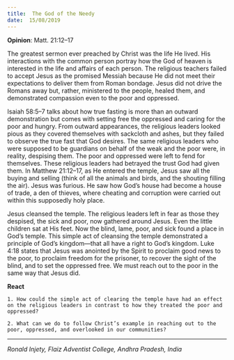 ```yaml
---
title:  The God of the Needy
date:  15/08/2019
---
```


**Opinion**: Matt. 21:12–17

The greatest sermon ever preached by Christ was the life He lived. His interactions with the common person portray how the God of heaven is interested in the life and affairs of each person. The religious teachers failed to accept Jesus as the promised Messiah because He did not meet their expectations to deliver them from Roman bondage. Jesus did not drive the Romans away but, rather, ministered to the people, healed them, and demonstrated compassion even to the poor and oppressed.

Isaiah 58:5–7 talks about how true fasting is more than an outward demonstration but comes with setting free the oppressed and caring for the poor and hungry. From outward appearances, the religious leaders looked pious as they covered themselves with sackcloth and ashes, but they failed to observe the true fast that God desires. The same religious leaders who were supposed to be guardians on behalf of the weak and the poor were, in reality, despising them. The poor and oppressed were left to fend for themselves. These religious leaders had betrayed the trust God had given them. In Matthew 21:12–17, as He entered the temple, Jesus saw all the buying and selling (think of all the animals and birds, and the shouting filling the air). Jesus was furious. He saw how God’s house had become a house of trade, a den of thieves, where cheating and corruption were carried out within this supposedly holy place.

Jesus cleansed the temple. The religious leaders left in fear as those they despised, the sick and poor, now gathered around Jesus. Even the little children sat at His feet. Now the blind, lame, poor, and sick found a place in God’s temple. This simple act of cleansing the temple demonstrated a principle of God’s kingdom—that all have a right to God’s kingdom. Luke 4:18 states that Jesus was anointed by the Spirit to proclaim good news to the poor, to proclaim freedom for the prisoner, to recover the sight of the blind, and to set the oppressed free. We must reach out to the poor in the same way that Jesus did.

**React**

`1. How could the simple act of clearing the temple have had an effect on the religious leaders in contrast to how they treated the poor and oppressed?`

`2. What can we do to follow Christ’s example in reaching out to the poor, oppressed, and overlooked in our communities?`

---

_Ronald Injety, Flaiz Adventist College, Andhra Pradesh, India_